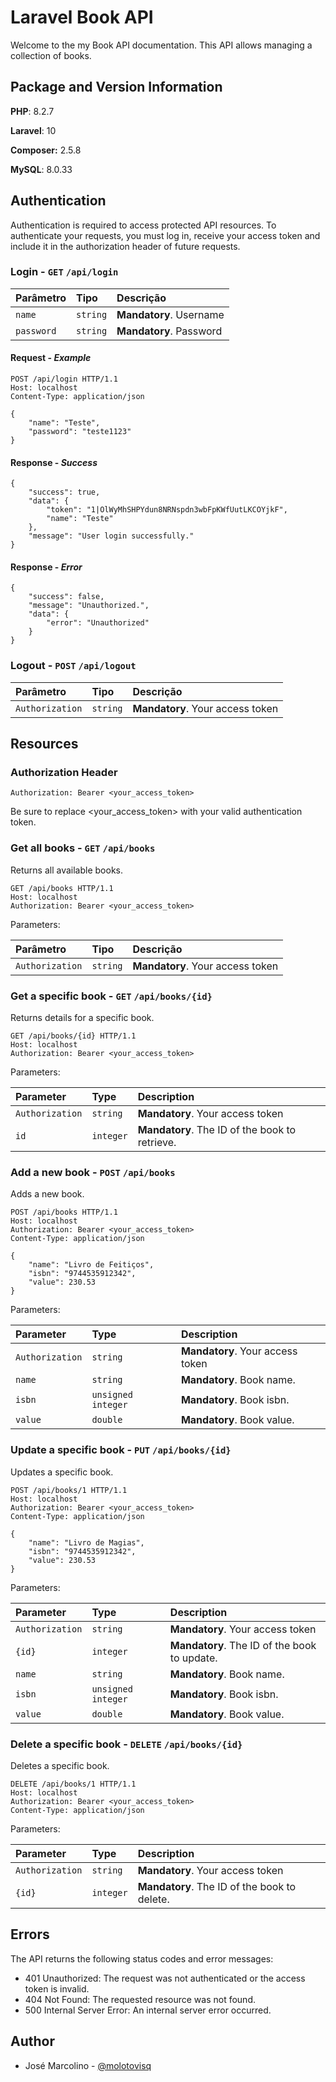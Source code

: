 # Laravel Book API

Welcome to the my Book API documentation. This API allows managing a collection of books.

## Package and Version Information

**PHP**: 8.2.7

**Laravel**: 10

**Composer:** 2.5.8 

**MySQL**: 8.0.33



## Authentication

Authentication is required to access protected API resources. To authenticate your requests, you must log in, receive your access token and include it in the authorization header of future requests.

### Login - `GET` `/api/login`

| Parâmetro   | Tipo       | Descrição                           |
| :---------- | :--------- | :---------------------------------- |
| `name` | `string` | **Mandatory**. Username |
| `password` | `string` | **Mandatory**. Password |

#### Request - *Example*
```
POST /api/login HTTP/1.1
Host: localhost
Content-Type: application/json

{
    "name": "Teste",
    "password": "teste1123"
}
```

#### Response - *Success*

```
{
    "success": true,
    "data": {
        "token": "1|OlWyMhSHPYdun8NRNspdn3wbFpKWfUutLKCOYjkF",
        "name": "Teste"
    },
    "message": "User login successfully."
}
```

#### Response - *Error*
```
{
    "success": false,
    "message": "Unauthorized.",
    "data": {
        "error": "Unauthorized"
    }
}
```

### Logout - `POST` `/api/logout`

| Parâmetro   | Tipo       | Descrição                           |
| :---------- | :--------- | :---------------------------------- |
| `Authorization` | `string` | **Mandatory**. Your access token |


## Resources

### Authorization Header

```http
Authorization: Bearer <your_access_token>
```

Be sure to replace <your_access_token> with your valid authentication token.


### Get all books - `GET` `/api/books`

Returns all available books.

```http
GET /api/books HTTP/1.1
Host: localhost
Authorization: Bearer <your_access_token>
```

Parameters:

| Parâmetro   | Tipo       | Descrição                           |
| :---------- | :--------- | :---------------------------------- |
| `Authorization` | `string` | **Mandatory**. Your access token |

### Get a specific book - `GET` `/api/books/{id}`

Returns details for a specific book.

```http
GET /api/books/{id} HTTP/1.1
Host: localhost
Authorization: Bearer <your_access_token>
```
Parameters:

| Parameter   | Type       | Description                           |
| :---------- | :--------- | :---------------------------------- |
| `Authorization` | `string` | **Mandatory**. Your access token |
| `id`        | `integer`   |  **Mandatory**. The ID of the book to retrieve. |

### Add a new book - `POST` `/api/books`

Adds a new book. 

```http
POST /api/books HTTP/1.1
Host: localhost
Authorization: Bearer <your_access_token>
Content-Type: application/json

{
    "name": "Livro de Feitiços",
    "isbn": "9744535912342",
    "value": 230.53
}
```

Parameters:

| Parameter   | Type       | Description                           |
| :---------- | :--------- | :---------------------------------- |
| `Authorization` | `string` | **Mandatory**. Your access token |
| `name`      | `string`   | **Mandatory**. Book name.     |
| `isbn`      | `unsigned integer`   | **Mandatory**. Book isbn.     |
| `value`     | `double`   | **Mandatory**. Book value.    |

### Update a specific book - `PUT` `/api/books/{id}`

Updates a specific book. 

```http
POST /api/books/1 HTTP/1.1
Host: localhost
Authorization: Bearer <your_access_token>
Content-Type: application/json

{
    "name": "Livro de Magias",
    "isbn": "9744535912342",
    "value": 230.53
}
```

Parameters:

| Parameter   | Type       | Description                           |
| :---------- | :--------- | :---------------------------------- |
| `Authorization` | `string` | **Mandatory**. Your access token |
| `{id}`        | `integer`   |  **Mandatory**. The ID of the book to update. |
| `name`      | `string`   | **Mandatory**. Book name.     |
| `isbn`      | `unsigned integer`   | **Mandatory**. Book isbn.     |
| `value`     | `double`   | **Mandatory**. Book value.    |

### Delete a specific book - `DELETE` `/api/books/{id}`

Deletes a specific book. 

```http
DELETE /api/books/1 HTTP/1.1
Host: localhost
Authorization: Bearer <your_access_token>
Content-Type: application/json

```

Parameters:

| Parameter   | Type       | Description                           |
| :---------- | :--------- | :---------------------------------- |
| `Authorization` | `string` | **Mandatory**. Your access token |
| `{id}`        | `integer`   |  **Mandatory**. The ID of the book to delete. |


## Errors

The API returns the following status codes and error messages:

- 401 Unauthorized: The request was not authenticated or the access token is invalid.
- 404 Not Found: The requested resource was not found.
- 500 Internal Server Error: An internal server error occurred.



## Author

- José Marcolino - [@molotovisq](https://www.github.com/molotovisq)

